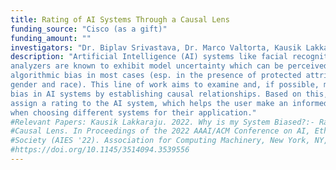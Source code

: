 ```yaml
---
title: Rating of AI Systems Through a Causal Lens
funding_source: "Cisco (as a gift)"
funding_amount: ""
investigators: "Dr. Biplav Srivastava, Dr. Marco Valtorta, Kausik Lakkaraju"
description: "Artificial Intelligence (AI) systems like facial recognition systems and sentiment 
analyzers are known to exhibit model uncertainty which can be perceived as 
algorithmic bias in most cases (esp. in the presence of protected attributes like 
gender and race). This line of work aims to examine and, if possible, mitigate the 
bias in AI systems by establishing causal relationships. Based on this, we would 
assign a rating to the AI system, which helps the user make an informed selection 
when choosing different systems for their application."  
#Relevant Papers: Kausik Lakkaraju. 2022. Why is my System Biased?:- Rating of AI Systems through a 
#Causal Lens. In Proceedings of the 2022 AAAI/ACM Conference on AI, Ethics, and 
#Society (AIES '22). Association for Computing Machinery, New York, NY, USA, 902. 
#https://doi.org/10.1145/3514094.3539556
---
```



